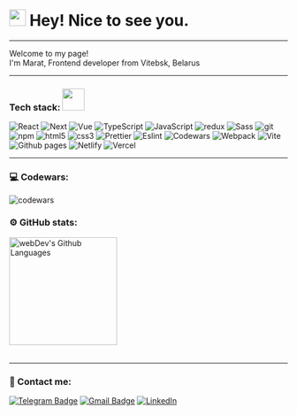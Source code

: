 <h1><img src="https://emojis.slackmojis.com/emojis/images/1531849430/4246/blob-sunglasses.gif?1531849430" width="30"/> Hey! Nice to see you.</h1>

---
<p>Welcome to my page! </br>
I'm Marat, Frontend developer from Vitebsk, Belarus

---

### Tech stack: <img src="https://i.gifer.com/45Ra.gif" width="40"/>

  <p>
  <img alt="React" src="https://img.shields.io/badge/-React-45b8d8?style=flat-square&logo=react&logoColor=white" />
  <img alt="Next" src="https://img.shields.io/badge/Next-black?style=flat-square&logo=next.js&logoColor=white" />
  <img alt="Vue" src="https://img.shields.io/badge/vue3-%2335495e.svg?style=flat-square&logo=vuedotjs&logoColor=%234FC08D" /> 
  <img alt="TypeScript" src="https://img.shields.io/badge/-TypeScript-007ACC?style=flat-square&logo=typescript&logoColor=white" />
  <img alt="JavaScript" src="https://img.shields.io/badge/javascript-%23323330.svg?style=flat-square&logo=javascript&logoColor=%23F7DF1E" />
  <img alt="redux" src="https://img.shields.io/badge/-Redux-764ABC?style=flat-square&logo=redux&logoColor=white" />
  <img alt="Sass" src="https://img.shields.io/badge/-Sass-CC6699?style=flat-square&logo=sass&logoColor=white" />
  <img alt="git" src="https://img.shields.io/badge/-Git-F05032?style=flat-square&logo=git&logoColor=white" />
  <img alt="npm" src="https://img.shields.io/badge/-NPM-CB3837?style=flat-square&logo=npm&logoColor=white" />
  <img alt="html5" src="https://img.shields.io/badge/-HTML5-E34F26?style=flat-square&logo=html5&logoColor=white" />
  <img alt="css3" src="https://img.shields.io/badge/CSS3-%231572B6.svg?style=flat-square&logo=css3&logoColor=white" />
  <img alt="Prettier" src="https://img.shields.io/badge/-Prettier-F7B93E?style=flat-square&logo=prettier&logoColor=white" />
  <img alt="Eslint" src="https://img.shields.io/badge/ESLint-4B3263?style=flat-square&logo=eslint&logoColor=white" />
  <img alt="Codewars" src="https://img.shields.io/badge/Codewars-B1361E?style=flat-square&logo=codewars&logoColor=grey" />
  <img alt="Webpack" src="https://img.shields.io/badge/-Webpack-8DD6F9?style=flat-square&logo=webpack&logoColor=white" /> 
  <img alt="Vite" src="https://img.shields.io/badge/vite-%23646CFF.svg?style=flat-square&logo=vite&logoColor=white" /> 
  <img alt="Github pages" src="https://img.shields.io/badge/GH%20Pages-121013?style=flat-square&logo=github&logoColor=white" /> 
  <img alt="Netlify" src="https://img.shields.io/badge/Netlify-%23000000.svg?style=flat-square&logo=netlify&logoColor=#00C7B7" /> 
  <img alt="Vercel" src="https://img.shields.io/badge/Vercel-%23000000.svg?style=flat-square&logo=vercel&logoColor=white" /> 
</p>

---

### 💻 Codewars:

![codewars](https://www.codewars.com/users/Aku_loveee/badges/large)

### ⚙️ GitHub stats:

<table>
      <img height="195px" alt="webDev's Github Languages" src="https://github-readme-stats-sigma-five.vercel.app/api/top-langs/?username=Akulove&layout=compact&theme=vision-friendly-dark" />
</table>

---

### 🤝 Contact me:

[![Telegram Badge](https://img.shields.io/badge/-Telegram-blue?style=for-the-badge&logo=Telegram&logoColor=white)](https://t.me/Aku_lovee)
[![Gmail Badge](https://img.shields.io/badge/-Gmail-red?style=for-the-badge&logo=Gmail&logoColor=white)](mailto:maratnikolaev556@gmail.com)
[![LinkedIn](https://img.shields.io/badge/linkedin-%230077B5.svg?style=for-the-badge&logo=linkedin&logoColor=white)](https://www.linkedin.com/in/marat-nikolaev-527a6b285/)
